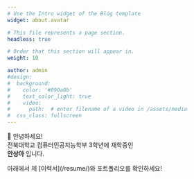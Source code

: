 ```yaml
---
# Use the Intro widget of the Blog template
widget: about.avatar

# This file represents a page section.
headless: true

# Order that this section will appear in.
weight: 10

author: admin
#design:
#  background:
#    color: '#090a0b'
#    text_color_light: true
#    video:
#      path:  # enter filename of a video in /assets/media
#  css_class: fullscreen
---
```


👋 안녕하세요!<br>
전북대학교 컴퓨터인공지능학부 3학년에 재학중인 <br>**안상아** 입니다.

<span class="subtitle-gray">
아래에서 제 [이력서](/resume/)와 포트폴리오를 확인하세요!
</span>